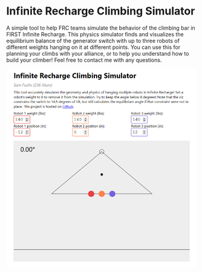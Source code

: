 # Infinite Recharge Climbing Simulator

A simple tool to help FRC teams simulate the behavior of the climbing bar in
FIRST Infinite Recharge. This physics simulator finds and visualizes the
equilibrium balance of the generator switch with up to three robots of different
weights hanging on it at different points. You can use this for planning your
climbs with your alliance, or to help you understand how to build your climber!
Feel free to contact me with any questions.

![screenshot](screenshot.png)
